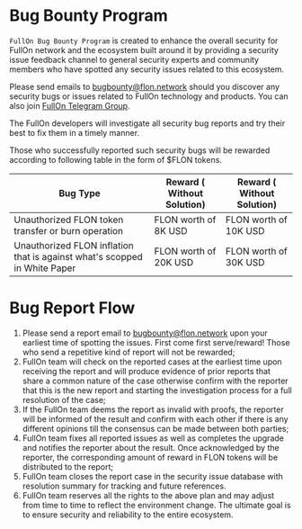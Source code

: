 # Bug Bounty Program

`FullOn Bug Bounty Program` is created to enhance the overall security for FullOn network and the ecosystem built around it by providing a security issue feedback channel to general security experts and community members who have spotted any security issues related to this ecosystem.

Please send emails to bugbounty@flon.network should you discover any security bugs or issues related to FullOn technology and products. You can also join [FullOn Telegram Group](https://t.me/flondao).

The FullOn developers will investigate all security bug reports and try their best to fix them in a timely manner. 

Those who successfully reported such security bugs will be rewarded according to following table in the form of $FLON tokens.


| Bug Type                          | Reward ( Without Solution) | Reward ( Without Solution) |
|-----------------------------------|----------------------------|----------------------------|
| Unauthorized FLON token transfer or burn operation | FLON worth of 8K USD | FLON worth of 10K USD |
| Unauthorized FLON inflation that is against what's scopped in White Paper | FLON worth of 20K USD | FLON worth of 30K USD |

# Bug Report Flow

1. Please send a report email to bugbounty@flon.network upon your earliest time of spotting the issues. First come first serve/reward! Those who send a repetitive kind of report will not be rewarded;
1. FullOn team will check on the reported cases at the earliest time upon receiving the report and will produce evidence of prior reports that share a common nature of the case otherwise confirm with the reporter that this is the new report and starting the investigation process for a full resolution of the case;
1. If the FullOn team deems the report as invalid with proofs, the reporter will be informed of the result and confirm with each other if there is any different opinions till the consensus can be made between both parties;
1. FullOn team fixes all reported issues as well as completes the upgrade and notifies the reporter about the result. Once acknowledged by the reporter, the corresponding amount of reward in FLON tokens will be distributed to the report;
1. FullOn team closes the report case in the security issue database with resolution summary for tracking and future references.
1. FullOn team reserves all the rights to the above plan and may adjust from time to time to reflect the environment change. The ultimate goal is to ensure security and reliability to the entire ecosystem.